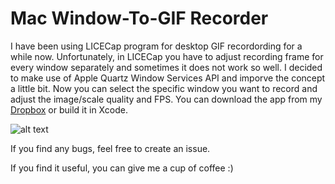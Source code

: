# Mac Window-To-GIF Recorder

I have been using LICECap program for desktop GIF recordording for a while now. Unfortunately, in LICECap you have to adjust recording frame for every window separately and sometimes it does not work so well. I decided to make use of Apple Quartz Window Services API and imporve the concept a little bit. Now you can select the specific window you want to record and adjust the image/scale quality and FPS. 
You can download the app from my [Dropbox](https://www.dropbox.com/s/4olykfd4qbtcs8r/Wind.app.zip?dl=0) or build it in Xcode.

![alt text](http://i64.tinypic.com/25rkuit.png)

If you find any bugs, feel free to create an issue.

If you find it useful, you can give me a cup of coffee :) 
